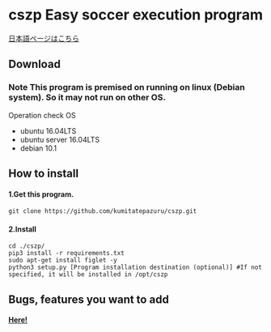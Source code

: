 # cszp Easy soccer execution program
[日本語ページはこちら](https://github.com/kumitatepazuru/cszp/blob/master/README_jp.md)

## Download
### Note This program is premised on running on linux (Debian system). So it may not run on other OS.
Operation check OS
- ubuntu 16.04LTS
- ubuntu server 16.04LTS
- debian 10.1

## How to install

#### 1.Get this program.
```git clone https://github.com/kumitatepazuru/cszp.git```
#### 2.Install
``` 
cd ./cszp/
pip3 install -r requirements.txt
sudo apt-get install figlet -y
python3 setup.py [Program installation destination (optional)] #If not specified, it will be installed in /opt/cszp
```
## Bugs, features you want to add
#### [Here!](https://github.com/kumitatepazuru/cszp/issues)

